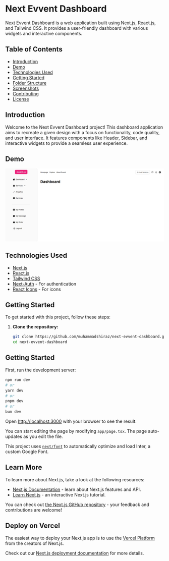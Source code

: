# Next Evvent Dashboard

Next Evvent Dashboard is a web application built using Next.js, React.js, and Tailwind CSS. It provides a user-friendly dashboard with various widgets and interactive components.

## Table of Contents
- [Introduction](#introduction)
- [Demo](#demo)
- [Technologies Used](#technologies-used)
- [Getting Started](#getting-started)
- [Folder Structure](#folder-structure)
- [Screenshots](#screenshots)
- [Contributing](#contributing)
- [License](#license)

## Introduction

Welcome to the Next Evvent Dashboard project! This dashboard application aims to recreate a given design with a focus on functionality, code quality, and user interface. It features components like Header, Sidebar, and interactive widgets to provide a seamless user experience.

## Demo

![Dashboard Screenshot](public/images/screencapture.png)

## Technologies Used

- [Next.js](https://nextjs.org/)
- [React.js](https://reactjs.org/)
- [Tailwind CSS](https://tailwindcss.com/)
- [Next-Auth](https://next-auth.js.org/) - For authentication
- [React Icons](https://react-icons.github.io/react-icons/) - For icons

## Getting Started

To get started with this project, follow these steps:

1. **Clone the repository:**
   ```bash
   git clone https://github.com/muhammadshiraz/next-evvent-dashboard.git
   cd next-evvent-dashboard

## Getting Started

First, run the development server:

```bash
npm run dev
# or
yarn dev
# or
pnpm dev
# or
bun dev
```

Open [http://localhost:3000](http://localhost:3000) with your browser to see the result.

You can start editing the page by modifying `app/page.tsx`. The page auto-updates as you edit the file.

This project uses [`next/font`](https://nextjs.org/docs/basic-features/font-optimization) to automatically optimize and load Inter, a custom Google Font.

## Learn More

To learn more about Next.js, take a look at the following resources:

- [Next.js Documentation](https://nextjs.org/docs) - learn about Next.js features and API.
- [Learn Next.js](https://nextjs.org/learn) - an interactive Next.js tutorial.

You can check out [the Next.js GitHub repository](https://github.com/vercel/next.js/) - your feedback and contributions are welcome!

## Deploy on Vercel

The easiest way to deploy your Next.js app is to use the [Vercel Platform](https://vercel.com/new?utm_medium=default-template&filter=next.js&utm_source=create-next-app&utm_campaign=create-next-app-readme) from the creators of Next.js.

Check out our [Next.js deployment documentation](https://nextjs.org/docs/deployment) for more details.
